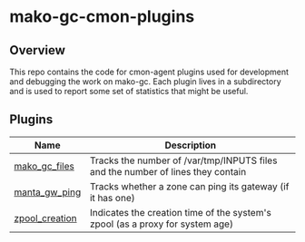 # mako-gc-cmon-plugins

## Overview

This repo contains the code for cmon-agent plugins used for development and
debugging the work on mako-gc. Each plugin lives in a subdirectory and is used
to report some set of statistics that might be useful.

## Plugins

| Name | Description |
| ---- | ----------- |
| [mako_gc_files](./mako_gc_files) | Tracks the number of /var/tmp/INPUTS files and the number of lines they contain |
| [manta_gw_ping](./manta_gw_ping) | Tracks whether a zone can ping its gateway (if it has one) |
| [zpool_creation](./zpool_creation) | Indicates the creation time of the system's zpool (as a proxy for system age) |
